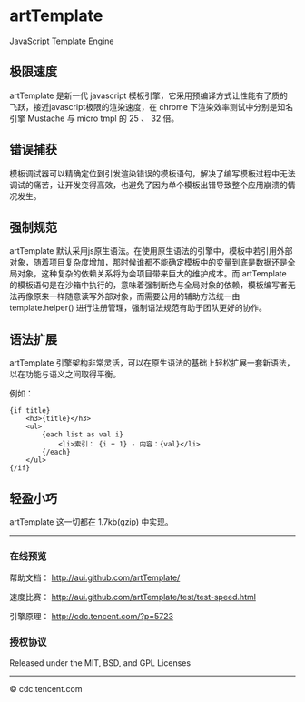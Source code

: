 artTemplate
===========

JavaScript Template Engine


## 极限速度

artTemplate 是新一代 javascript 模板引擎，它采用预编译方式让性能有了质的飞跃，接近javascript极限的渲染速度，在 chrome 下渲染效率测试中分别是知名引擎 Mustache 与 micro tmpl 的 25 、 32 倍。



## 错误捕获

模板调试器可以精确定位到引发渲染错误的模板语句，解决了编写模板过程中无法调试的痛苦，让开发变得高效，也避免了因为单个模板出错导致整个应用崩溃的情况发生。



## 强制规范

artTemplate 默认采用js原生语法。在使用原生语法的引擎中，模板中若引用外部对象，随着项目复杂度增加，那时候谁都不能确定模板中的变量到底是数据还是全局对象，这种复杂的依赖关系将为会项目带来巨大的维护成本。而 artTemplate 的模板语句是在沙箱中执行的，意味着强制断绝与全局对象的依赖，模板编写者无法再像原来一样随意读写外部对象，而需要公用的辅助方法统一由 template.helper() 进行注册管理，强制语法规范有助于团队更好的协作。


## 语法扩展

artTemplate 引擎架构非常灵活，可以在原生语法的基础上轻松扩展一套新语法，以在功能与语义之间取得平衡。

例如：

    {if title}
        <h3>{title}</h3>
        <ul>
            {each list as val i}
                <li>索引： {i + 1} - 内容：{val}</li>
            {/each}
        </ul>
    {/if}
   
  
  
## 轻盈小巧

artTemplate 这一切都在 1.7kb(gzip) 中实现。



----------------------------------------------

### 在线预览

帮助文档： http://aui.github.com/artTemplate/

速度比赛： http://aui.github.com/artTemplate/test/test-speed.html

引擎原理： http://cdc.tencent.com/?p=5723




### 授权协议

Released under the MIT, BSD, and GPL Licenses

----------------------------------------------

© cdc.tencent.com